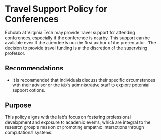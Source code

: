 # Travel Support Policy for Conferences

Echolab at Virginia Tech may provide travel support for attending conferences, especially if the conference is nearby. This support can be available even if the attendee is not the first author of the presentation. The decision to provide travel funding is at the discretion of the supervising professor.

## Recommendations
- It is recommended that individuals discuss their specific circumstances with their advisor or the lab's administrative staff to explore potential support options.

## Purpose
This policy aligns with the lab's focus on fostering professional development and exposure to academic events, which are integral to the research group's mission of promoting empathic interactions through computational systems.